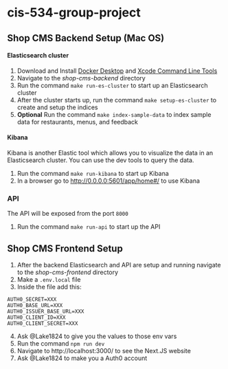 # cis-534-group-project

## Shop CMS Backend Setup (Mac OS)
#### Elasticsearch cluster
1. Download and Install [Docker Desktop](https://www.docker.com/) and [Xcode Command Line Tools](https://mac.install.guide/commandlinetools/)
2. Navigate to the _shop-cms-backend_ directory
3. Run the command `make run-es-cluster` to start up an Elasticsearch cluster
4. After the cluster starts up, run the command `make setup-es-cluster` to create and setup the indices
5. **Optional** Run the command `make index-sample-data` to index sample data for restaurants, menus, and feedback

#### Kibana
Kibana is another Elastic tool which allows you to visualize the data in an Elasticsearch cluster. You can use the dev tools
to query the data.
1. Run the command `make run-kibana` to start up Kibana
2. In a browser go to http://0.0.0.0:5601/app/home#/ to use Kibana

### API
The API will be exposed from the port `8000`
1. Run the command `make run-api` to start up the API

## Shop CMS Frontend Setup
1. After the backend Elasticsearch and API are setup and running navigate to the _shop-cms-frontend_ directory
2. Make a `.env.local` file
3. Inside the file add this:
```
AUTH0_SECRET=XXX
AUTH0_BASE_URL=XXX
AUTH0_ISSUER_BASE_URL=XXX
AUTH0_CLIENT_ID=XXX
AUTH0_CLIENT_SECRET=XXX
```
4. Ask @Lake1824 to give you the values to those env vars
4. Run the command `npm run dev`
5. Navigate to http://localhost:3000/ to see the Next.JS website
6. Ask @Lake1824 to make you a Auth0 account

